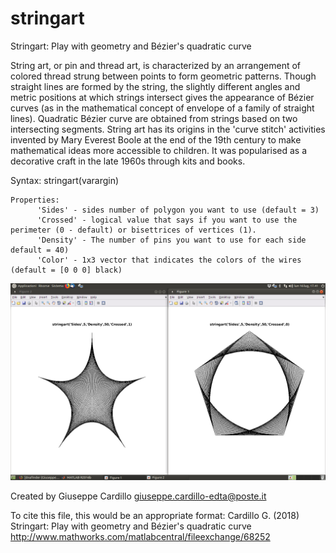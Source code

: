 # stringart
Stringart: Play with geometry and Bézier's quadratic curve

String art, or pin and thread art, is characterized by an arrangement of colored thread strung between points to form geometric patterns. Though straight lines are formed by the string, the slightly different angles and metric positions at which strings intersect gives the appearance of Bézier curves (as in the mathematical concept of envelope of a family of straight lines). Quadratic Bézier curve are obtained from strings based on two intersecting segments. String art has its origins in the 'curve
stitch' activities invented by Mary Everest Boole at the end of the 19th century to make mathematical ideas more accessible to children. It was popularised as a decorative craft in the late 1960s through kits and books.    

Syntax: 	stringart(varargin)
     
    Properties:
          'Sides' - sides number of polygon you want to use (default = 3)
          'Crossed' - logical value that says if you want to use the perimeter (0 - default) or bisettrices of vertices (1).
          'Density' - The number of pins you want to use for each side default = 40)
          'Color' - 1x3 vector that indicates the colors of the wires (default = [0 0 0] black)
 
![](https://github.com/dnafinder/stringart/blob/master/stringart.png)

Created by Giuseppe Cardillo
giuseppe.cardillo-edta@poste.it
 
To cite this file, this would be an appropriate format:
Cardillo G. (2018) Stringart: Play with geometry and Bézier's quadratic curve
http://www.mathworks.com/matlabcentral/fileexchange/68252
